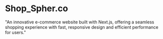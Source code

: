 # Shop_Spher.co
"An innovative e-commerce website built with Next.js, offering a seamless shopping experience with fast, responsive design and efficient performance for users."
